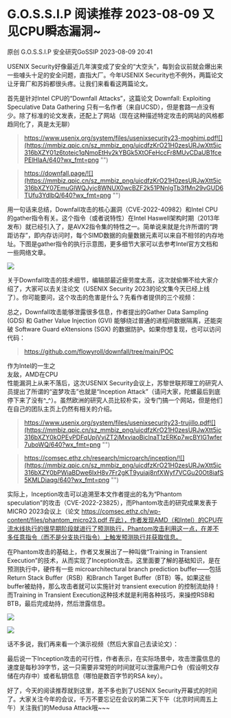 #  G.O.S.S.I.P 阅读推荐 2023-08-09 又见CPU瞬态漏洞~   
原创 G.O.S.S.I.P  安全研究GoSSIP   2023-08-09 20:41  
  
USENIX Security好像最近几年演变成了安全的“大空头”，每到会议前就会爆出来一些噱头十足的安全问题，直指大厂。今年USENIX Security也不例外，两篇论文让牙膏厂和苏妈都很头疼。让我们来看看这两篇论文。  
  
首先是针对Intel CPU的“Downfall Attacks”，这篇论文 Downfall: Exploiting Speculative Data Gathering 只有一名作者（来自UCSD），但是套路一点没有少。除了标准的论文发表，还配上了网站（现在这种描述特定攻击的网站的风格都趋同化了，真是太无聊）  
> https://www.usenix.org/system/files/usenixsecurity23-moghimi.pdf![](https://mmbiz.qpic.cn/sz_mmbiz_png/uicdfzKrO21H0zesURJwXtt5ic316bXZY01z6toteic1qNmoEtHv2kYBGk5XtOFeHccFr8MUvCDaUB1fcePElHlaA/640?wx_fmt=png "")  
  
  
> https://downfall.page/![](https://mmbiz.qpic.cn/sz_mmbiz_png/uicdfzKrO21H0zesURJwXtt5ic316bXZY07EmuGlWQJyic8WNUX0wcBZF2k51PNnlgTb3fMn29vGUD6TUfu3YdlbQ/640?wx_fmt=png "")  
  
  
  
用一句话来总结，Downfall攻击的核心漏洞（CVE-2022-40982）和Intel CPU的gather指令有关。这个指令（或者说特性）在Intel Haswell架构时期（2013年发布）就已经引入了，是AVX2指令集的特性之一。简单说来就是允许所谓的“跨距访存”，即内存访问时，每个SIMD数据的向量数据元素可以来自不相邻的内存地址。下图是gather指令的执行示意图，更多细节大家可以去参考Intel官方文档和一些网络文章。  
  
![](https://mmbiz.qpic.cn/sz_mmbiz_png/uicdfzKrO21H0zesURJwXtt5ic316bXZY064pnibZglQQFuyLAkqGXI5NbEia0fe6qyvoplpPk0dNgDUUrG2ia7cicwA/640?wx_fmt=png "")  
  
关于Downfall攻击的技术细节，编辑部最近疲劳度太高，这次就偷懒不给大家介绍了，大家可以去关注论文（USENIX Security 2023的论文集今天已经上线了）。你可能要问，这个攻击的危害是什么？先看作者提供的三个视频：  
  
  
  
  
总之，Downfall攻击能够泄露很多信息，作者提出的Gather Data Sampling (GDS) 和 Gather Value Injection (GVI) 能够绕过普通的进程间数据隔离，还能突破 Software Guard eXtensions (SGX) 的数据防护。如果你想复现，也可以访问代码：  
> https://github.com/flowyroll/downfall/tree/main/POC  
  
  
作为Intel的一生之  
友敌，AMD在CPU  
性能漏洞上从来不落后，这次USENIX Security会议上，苏黎世联邦理工的研究人员提出了所谓的“盗梦攻击”也就是“Inception Attack”（请问大家，陀螺最后到底停下来了没有^_^）。虽然欧洲的研究人员比较朴实，没专门搞一个网站，但是他们在自己的团队主页上仍然有相关的介绍。  
> https://www.usenix.org/system/files/usenixsecurity23-trujillo.pdf![](https://mmbiz.qpic.cn/sz_mmbiz_png/uicdfzKrO21H0zesURJwXtt5ic316bXZY0kOPEvPDFqUpjVvjZT2jMxviaoBiclnaT1zERKp7wcBYIG1wfer7uboWQ/640?wx_fmt=png "")  
  
  
> https://comsec.ethz.ch/research/microarch/inception/![](https://mmbiz.qpic.cn/sz_mmbiz_png/uicdfzKrO21H0zesURJwXtt5ic316bXZY0bPWiaBDwe6IxH8v7Fr2gKT9yuiaj8nfXWyf7VCGu20Ot8iafS5KMLDiaqg/640?wx_fmt=png "")  
  
  
  
实际上，Inception攻击可以追溯至本文作者提出的名为“Phantom speculation”的攻击（CVE-2022-23825），而Phantom攻击的研究成果发表于MICRO 2023会议上（论文 https://comsec.ethz.ch/wp-content/files/phantom_micro23.pdf 在此），作者发现AMD（和Intel）的CPU在流水线执行的很早期阶段就进行了预测执行，Phantom攻击利用这一点，在差不多任意指令（而不是分支执行指令）上触发预测执行并获取信息。  
  
在Phantom攻击的基础上，作者又发展出了一种叫做“Training in Transient Execution”的技术，从而实现了Inception攻击。这里面要了解的基础知识，是在预测执行中，硬件有一些 microarchitectural branch prediction buffer——包括Return Stack Buffer（RSB）和Branch Target Buffer（BTB）等。如果这些buffer被劫持，那么攻击者就可以实施针对 transient execution 的控制流劫持！而Training in Transient Execution这种技术就是利用各种技巧，来操控RSB和BTB，最后完成劫持，然后泄露信息。  
  
![](https://mmbiz.qpic.cn/sz_mmbiz_png/uicdfzKrO21H0zesURJwXtt5ic316bXZY0fNibVJbsacjDIFfg8TvP9ZSZkCsEs4Rq0GeeicoqcQYLm70XR9axSibibA/640?wx_fmt=png "")  
  
![](https://mmbiz.qpic.cn/sz_mmbiz_png/uicdfzKrO21H0zesURJwXtt5ic316bXZY0CRuQTtJqegtAB7YiaTzThPcEcaeRnztbicf1wspia3ZR5Qx3VMpicRxGog/640?wx_fmt=png "")  
  
话不多说，我们再来看一个演示视频（然后大家自己去读论文）：  
  
  
最后说一下Inception攻击的可行性，作者表示，在实际场景中，攻击泄露信息的速度是每秒39字节，这一只需要非常短的时间就可以泄露用户口令（假设明文存储在内存中）或者私钥信息（哪怕是数百字节的RSA key）。  
  
好了，今天的阅读推荐就到这里，差不多也到了USENIX Security开幕式的时间了。大家关注今年的会议，千万不要忘记在会议的第二天下午（北京时间周五上午）关注我们的Medusa Attack哦~~~  
  
  
